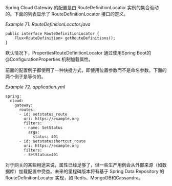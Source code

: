 Spring Cloud Gateway 的配置是由 RouteDefinitionLocator 实例的集合驱动的。下面的列表显示了 RouteDefinitionLocator 接口的定义。

_Example 71. RouteDefinitionLocator.java_



```plain
public interface RouteDefinitionLocator {
    Flux<RouteDefinition> getRouteDefinitions();
}
```



默认情况下，PropertiesRouteDefinitionLocator 通过使用Spring Boot的 @ConfigurationProperties 机制加载属性。

前面的配置例子都使用了一种快捷方式，即使用位置参数而不是命名参数。下面的两个例子是等价的。

_Example 72. application.yml_



```plain
spring:
  cloud:
    gateway:
      routes:
      - id: setstatus_route
        uri: https://example.org
        filters:
        - name: SetStatus
          args:
            status: 401
      - id: setstatusshortcut_route
        uri: https://example.org
        filters:
        - SetStatus=401
```



对于网关的某些用途来说，属性已经足够了，但一些生产用例会从外部来源（如数据库）加载配置中受益。未来的里程碑版本将有基于 Spring Data Repository 的 RouteDefinitionLocator 实现，如 Redis、MongoDB和Cassandra。

